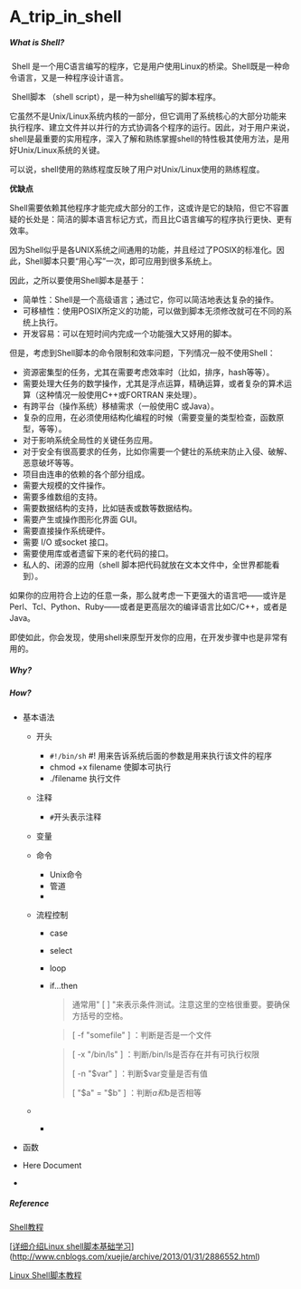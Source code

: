 # A_trip_in_shell
##### What is Shell?

​	Shell 是一个用C语言编写的程序，它是用户使用Linux的桥梁。Shell既是一种命令语言，又是一种程序设计语言。

​	Shell脚本 （shell script），是一种为shell编写的脚本程序。

它虽然不是Unix/Linux系统内核的一部分，但它调用了系统核心的大部分功能来执行程序、建立文件并以并行的方式协调各个程序的运行。因此，对于用户来说，shell是最重要的实用程序，深入了解和熟练掌握shell的特性极其使用方法，是用好Unix/Linux系统的关键。

可以说，shell使用的熟练程度反映了用户对Unix/Linux使用的熟练程度。

**优缺点**

​	Shell需要依赖其他程序才能完成大部分的工作，这或许是它的缺陷，但它不容置疑的长处是：简洁的脚本语言标记方式，而且比C语言编写的程序执行更快、更有效率。

因为Shell似乎是各UNIX系统之间通用的功能，并且经过了POSIX的标准化。因此，Shell脚本只要“用心写”一次，即可应用到很多系统上。

因此，之所以要使用Shell脚本是基于：

- 简单性：Shell是一个高级语言；通过它，你可以简洁地表达复杂的操作。
- 可移植性：使用POSIX所定义的功能，可以做到脚本无须修改就可在不同的系统上执行。
- 开发容易：可以在短时间内完成一个功能强大又妤用的脚本。

但是，考虑到Shell脚本的命令限制和效率问题，下列情况一般不使用Shell：

- 资源密集型的任务，尤其在需要考虑效率时（比如，排序，hash等等）。
- 需要处理大任务的数学操作，尤其是浮点运算，精确运算，或者复杂的算术运算（这种情况一般使用C++或FORTRAN 来处理）。
- 有跨平台（操作系统）移植需求（一般使用C 或Java）。
- 复杂的应用，在必须使用结构化编程的时候（需要变量的类型检查，函数原型，等等）。
- 对于影响系统全局性的关键任务应用。
- 对于安全有很高要求的任务，比如你需要一个健壮的系统来防止入侵、破解、恶意破坏等等。
- 项目由连串的依赖的各个部分组成。
- 需要大规模的文件操作。
- 需要多维数组的支持。
- 需要数据结构的支持，比如链表或数等数据结构。
- 需要产生或操作图形化界面 GUI。
- 需要直接操作系统硬件。
- 需要 I/O 或socket 接口。
- 需要使用库或者遗留下来的老代码的接口。
- 私人的、闭源的应用（shell 脚本把代码就放在文本文件中，全世界都能看到）。

如果你的应用符合上边的任意一条，那么就考虑一下更强大的语言吧——或许是Perl、Tcl、Python、Ruby——或者是更高层次的编译语言比如C/C++，或者是Java。

即使如此，你会发现，使用shell来原型开发你的应用，在开发步骤中也是非常有用的。



##### Why?



##### How?

- 基本语法

  - 开头

    - `#!/bin/sh` #! 用来告诉系统后面的参数是用来执行该文件的程序
    - chmod +x filename 使脚本可执行 
    - ./filename 执行文件

  - 注释

    - `#`开头表示注释

  - 变量

  - 命令

    - Unix命令
    - 管道
    - ​

  - 流程控制

    - case

    - select

    - loop

    - if…then

      > 通常用" [ ] "来表示条件测试。注意这里的空格很重要。要确保方括号的空格。

      > [ -f "somefile" ] ：判断是否是一个文件

      > [ -x "/bin/ls" ] ：判断/bin/ls是否存在并有可执行权限
      >
      > [ -n "$var" ] ：判断$var变量是否有值
      >
      > [ "$a" = "$b" ] ：判断$a和$b是否相等

  - ​

    - ​

- 函数

- Here Document

- ​



##### Reference

[Shell教程](http://www.runoob.com/linux/linux-shell.html)

[[详细介绍Linux shell脚本基础学习](http://www.cnblogs.com/xuejie/archive/2013/01/31/2886552.html)](http://www.cnblogs.com/xuejie/archive/2013/01/31/2886552.html)

[Linux Shell脚本教程](http://c.biancheng.net/cpp/shell/)



